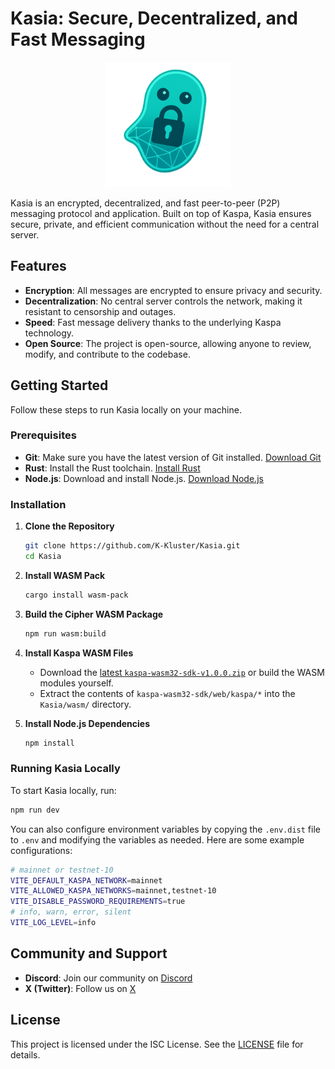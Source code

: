 # Kasia: Secure, Decentralized, and Fast Messaging

<div align="center">
  <img src="public/kasia-logo-512.png" alt="Kasia Logo" width="200"/>
</div>

Kasia is an encrypted, decentralized, and fast peer-to-peer (P2P) messaging protocol and application. Built on top of Kaspa, Kasia ensures secure, private, and efficient communication without the need for a central server.

## Features

- **Encryption**: All messages are encrypted to ensure privacy and security.
- **Decentralization**: No central server controls the network, making it resistant to censorship and outages.
- **Speed**: Fast message delivery thanks to the underlying Kaspa technology.
- **Open Source**: The project is open-source, allowing anyone to review, modify, and contribute to the codebase.

## Getting Started

Follow these steps to run Kasia locally on your machine.

### Prerequisites

- **Git**: Make sure you have the latest version of Git installed. [Download Git](https://git-scm.com/downloads)
- **Rust**: Install the Rust toolchain. [Install Rust](https://www.rust-lang.org/tools/install)
- **Node.js**: Download and install Node.js. [Download Node.js](https://nodejs.org/en/download)

### Installation

1. **Clone the Repository**

   ```bash
   git clone https://github.com/K-Kluster/Kasia.git
   cd Kasia
   ```

2. **Install WASM Pack**

   ```bash
   cargo install wasm-pack
   ```

3. **Build the Cipher WASM Package**

   ```bash
   npm run wasm:build
   ```

4. **Install Kaspa WASM Files**

   - Download the [latest `kaspa-wasm32-sdk-v1.0.0.zip`](https://github.com/kaspanet/rusty-kaspa/releases) or build the WASM modules yourself.
   - Extract the contents of `kaspa-wasm32-sdk/web/kaspa/*` into the `Kasia/wasm/` directory.

5. **Install Node.js Dependencies**

   ```bash
   npm install
   ```

### Running Kasia Locally

To start Kasia locally, run:

```bash
npm run dev
```

You can also configure environment variables by copying the `.env.dist` file to `.env` and modifying the variables as needed. Here are some example configurations:

```bash
# mainnet or testnet-10
VITE_DEFAULT_KASPA_NETWORK=mainnet
VITE_ALLOWED_KASPA_NETWORKS=mainnet,testnet-10
VITE_DISABLE_PASSWORD_REQUIREMENTS=true
# info, warn, error, silent
VITE_LOG_LEVEL=info
```

## Community and Support

- **Discord**: Join our community on [Discord](https://discord.gg/ssB46MXzRU)
- **X (Twitter)**: Follow us on [X](https://x.com/kasiamessaging)

## License

This project is licensed under the ISC License. See the [LICENSE](LICENSE) file for details.